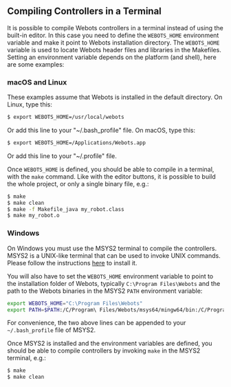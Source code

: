 ## Compiling Controllers in a Terminal

It is possible to compile Webots controllers in a terminal instead of using the built-in editor.
In this case you need to define the `WEBOTS_HOME` environment variable and make it point to Webots installation directory.
The `WEBOTS_HOME` variable is used to locate Webots header files and libraries in the Makefiles.
Setting an environment variable depends on the platform (and shell), here are some examples:

### macOS and Linux

These examples assume that Webots is installed in the default directory.
On Linux, type this:

```sh
$ export WEBOTS_HOME=/usr/local/webots
```

Or add this line to your "~/.bash\_profile" file.
On macOS, type this:

```sh
$ export WEBOTS_HOME=/Applications/Webots.app
```

Or add this line to your "~/.profile" file.

Once `WEBOTS_HOME` is defined, you should be able to compile in a terminal, with the `make` command.
Like with the editor buttons, it is possible to build the whole project, or only a single binary file, e.g.:

```sh
$ make
$ make clean
$ make -f Makefile_java my_robot.class
$ make my_robot.o
```

### Windows

On Windows you must use the MSYS2 terminal to compile the controllers.
MSYS2 is a UNIX-like terminal that can be used to invoke UNIX commands.
Please follow the instructions [here](https://github.com/cyberbotics/webots/wiki/Windows-installation#msys2-development-environment-and-git) to install it.

You will also have to set the `WEBOTS_HOME` environment variable to point to the installation folder of Webots, typically `C:\Program Files\Webots` and the path to the Webots binaries in the MSYS2 `PATH` environment variable:

```bash
export WEBOTS_HOME="C:\Program Files\Webots"
export PATH=$PATH:/C/Program\ Files/Webots/msys64/mingw64/bin:/C/Program\ Files/Webots/msys64/mingw64/bin
```

For convenience, the two above lines can be appended to your `~/.bash_profile` file of MSYS2.

Once MSYS2 is installed and the environment variables are defined, you should be able to compile controllers by invoking `make` in the MSYS2 terminal, e.g.:

```sh
$ make
$ make clean
```
